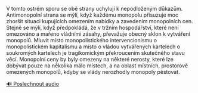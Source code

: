 
V tomto ostrém sporu se obě strany uchylují k nepodloženým důkazům. Antimonopolní strana se mýlí, když každému monopolu přisuzuje moc zhoršit situaci kupujících omezením nabídky a zavedením monopolních cen. Stejně se mýlí, když předpokládá, že v tržním hospodářství, které není omezováno a mařeno vládními zásahy, převažuje obecný sklon k vytváření monopolů. Mluvit místo monopolistického intervencionismu o monopolistickém kapitalismu a místo o vládou vytvářených kartelech o soukromých kartelech je tragikomickým překroucením skutečného stavu věcí. Monopolní ceny by byly omezeny na některé nerosty, které lze dobývat pouze na několika málo místech, a na oblast místních, prostorově omezených monopolů, kdyby se vlády nerozhodly monopoly pěstovat.

[🔊 Poslechnout audio](/data/7-paragraphs/audio/chapter_70/para_005-V-tomto-ostrm-sporu-se-ob-strany-uchyluj-k-nepo.mp3)

